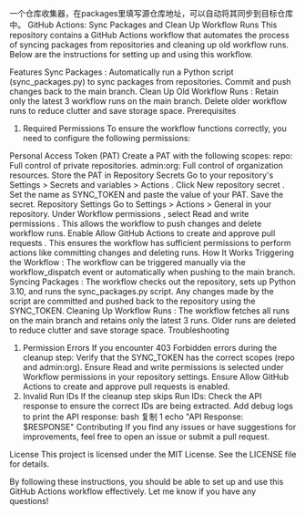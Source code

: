 一个仓库收集器，在packages里填写源仓库地址，可以自动将其同步到目标仓库中。
GitHub Actions: Sync Packages and Clean Up Workflow Runs
This repository contains a GitHub Actions workflow that automates the process of syncing packages from repositories and cleaning up old workflow runs. Below are the instructions for setting up and using this workflow.

Features
Sync Packages :
Automatically run a Python script (sync_packages.py) to sync packages from repositories.
Commit and push changes back to the main branch.
Clean Up Old Workflow Runs :
Retain only the latest 3 workflow runs on the main branch.
Delete older workflow runs to reduce clutter and save storage space.
Prerequisites
1. Required Permissions
To ensure the workflow functions correctly, you need to configure the following permissions:

Personal Access Token (PAT)
Create a PAT with the following scopes:
repo: Full control of private repositories.
admin:org: Full control of organization resources.
Store the PAT in Repository Secrets
Go to your repository's Settings > Secrets and variables > Actions .
Click New repository secret .
Set the name as SYNC_TOKEN and paste the value of your PAT.
Save the secret.
Repository Settings
Go to Settings > Actions > General in your repository.
Under Workflow permissions , select Read and write permissions .
This allows the workflow to push changes and delete workflow runs.
Enable Allow GitHub Actions to create and approve pull requests .
This ensures the workflow has sufficient permissions to perform actions like committing changes and deleting runs.
How It Works
Triggering the Workflow :
The workflow can be triggered manually via the workflow_dispatch event or automatically when pushing to the main branch.
Syncing Packages :
The workflow checks out the repository, sets up Python 3.10, and runs the sync_packages.py script.
Any changes made by the script are committed and pushed back to the repository using the SYNC_TOKEN.
Cleaning Up Workflow Runs :
The workflow fetches all runs on the main branch and retains only the latest 3 runs.
Older runs are deleted to reduce clutter and save storage space.
Troubleshooting
1. Permission Errors
If you encounter 403 Forbidden errors during the cleanup step:
Verify that the SYNC_TOKEN has the correct scopes (repo and admin:org).
Ensure Read and write permissions is selected under Workflow permissions in your repository settings.
Ensure Allow GitHub Actions to create and approve pull requests is enabled.
2. Invalid Run IDs
If the cleanup step skips Run IDs:
Check the API response to ensure the correct IDs are being extracted.
Add debug logs to print the API response:
bash
复制
1
echo "API Response: $RESPONSE"
Contributing
If you find any issues or have suggestions for improvements, feel free to open an issue or submit a pull request.

License
This project is licensed under the MIT License. See the LICENSE file for details.

By following these instructions, you should be able to set up and use this GitHub Actions workflow effectively. Let me know if you have any questions!

